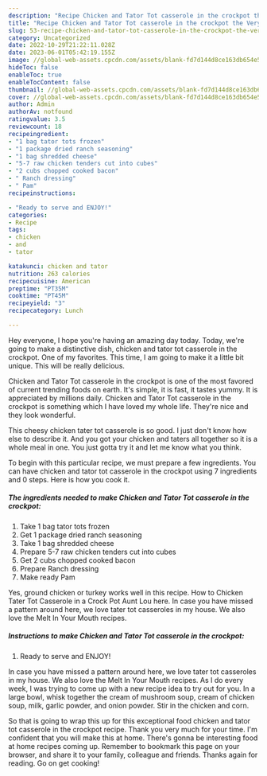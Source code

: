```yaml
---
description: "Recipe Chicken and Tator Tot casserole in the crockpot the Very Delicious}"
title: "Recipe Chicken and Tator Tot casserole in the crockpot the Very Delicious}"
slug: 53-recipe-chicken-and-tator-tot-casserole-in-the-crockpot-the-very-delicious
category: Uncategorized
date: 2022-10-29T21:22:11.028Z
date: 2023-06-01T05:42:19.155Z
image: //global-web-assets.cpcdn.com/assets/blank-fd7d144d8ce163db654e5a02c40b08a2775adb7897d16e4062681dc7e1b2800f.png
hideToc: false
enableToc: true
enableTocContent: false
thumbnail: //global-web-assets.cpcdn.com/assets/blank-fd7d144d8ce163db654e5a02c40b08a2775adb7897d16e4062681dc7e1b2800f.png
cover: //global-web-assets.cpcdn.com/assets/blank-fd7d144d8ce163db654e5a02c40b08a2775adb7897d16e4062681dc7e1b2800f.png
author: Admin
authorAv: notfound
ratingvalue: 3.5
reviewcount: 18
recipeingredient:
- "1 bag tator tots frozen"
- "1 package dried ranch seasoning"
- "1 bag shredded cheese"
- "5-7 raw chicken tenders cut into cubes"
- "2 cubs chopped cooked bacon"
- " Ranch dressing"
- " Pam"
recipeinstructions:

- "Ready to serve and ENJOY!"
categories:
- Recipe
tags:
- chicken
- and
- tator

katakunci: chicken and tator 
nutrition: 263 calories
recipecuisine: American
preptime: "PT35M"
cooktime: "PT45M"
recipeyield: "3"
recipecategory: Lunch

---
```



Hey everyone, I hope you're having an amazing day today. Today, we're going to make a distinctive dish, chicken and tator tot casserole in the crockpot. One of my favorites. This time, I am going to make it a little bit unique. This will be really delicious.

Chicken and Tator Tot casserole in the crockpot is one of the most favored of current trending foods on earth. It's simple, it is fast, it tastes yummy. It is appreciated by millions daily. Chicken and Tator Tot casserole in the crockpot is something which I have loved my whole life. They're nice and they look wonderful.

This cheesy chicken tater tot casserole is so good. I just don&#39;t know how else to describe it. And you got your chicken and taters all together so it is a whole meal in one. You just gotta try it and let me know what you think.


To begin with this particular recipe, we must prepare a few ingredients. You can have chicken and tator tot casserole in the crockpot using 7 ingredients and 0 steps. Here is how you cook it.

<!--inarticleads1-->

##### The ingredients needed to make Chicken and Tator Tot casserole in the crockpot:

1. Take 1 bag tator tots frozen
1. Get 1 package dried ranch seasoning
1. Take 1 bag shredded cheese
1. Prepare 5-7 raw chicken tenders cut into cubes
1. Get 2 cubs chopped cooked bacon
1. Prepare  Ranch dressing
1. Make ready  Pam


Yes, ground chicken or turkey works well in this recipe. How to Chicken Tater Tot Casserole in a Crock Pot Aunt Lou here. In case you have missed a pattern around here, we love tater tot casseroles in my house. We also love the Melt In Your Mouth recipes. 

<!--inarticleads2-->

##### Instructions to make Chicken and Tator Tot casserole in the crockpot:


1. Ready to serve and ENJOY!

In case you have missed a pattern around here, we love tater tot casseroles in my house. We also love the Melt In Your Mouth recipes. As I do every week, I was trying to come up with a new recipe idea to try out for you. In a large bowl, whisk together the cream of mushroom soup, cream of chicken soup, milk, garlic powder, and onion powder. Stir in the chicken and corn. 

So that is going to wrap this up for this exceptional food chicken and tator tot casserole in the crockpot recipe. Thank you very much for your time. I'm confident that you will make this at home. There's gonna be interesting food at home recipes coming up. Remember to bookmark this page on your browser, and share it to your family, colleague and friends. Thanks again for reading. Go on get cooking!
